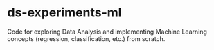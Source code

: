 # ds-experiments-ml
Code for exploring Data Analysis and implementing Machine Learning concepts (regression, classification, etc.) from scratch.
